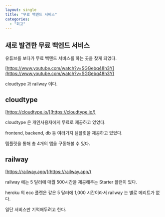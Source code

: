 ```yaml
---
layout: single
title: "무료 백엔드 서비스"
categories:
  - "회고"
---
```


## 새로 발견한 무료 백엔드 서비스

유튜브를 보다가 무료 백엔드 서비스를 하는 곳을 찾게 되었다.

[https://www.youtube.com/watch?v=SGGebq48h3Y](https://www.youtube.com/watch?v=SGGebq48h3Y)

cloudtype 과 railway 이다.

## cloudtype

[https://cloudtype.io/](https://cloudtype.io/)

cloudtype 은 개인사용자에게 무료로 제공하고 있었다.

frontend, backend, db 등 여러가지 템플릿을 제공하고 있었다.

템플릿을 통해 총 4개의 앱을 구동해볼 수 있다.

## railway

[https://railway.app/](https://railway.app/)

railway 에는 5 달러에 매월 500시간을 제공해주는 Starter 플랜이 있다.

heroku 의 eco 플랜은 같은 5 달러에 1,000 시간이라서 railway 는 별로 메리트가 없다.

일단 서비스만 기억해두려고 한다.
